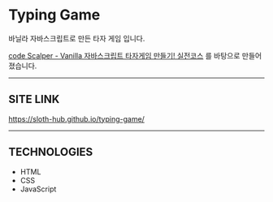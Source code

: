 # Typing Game

바닐라 자바스크립트로 만든 타자 게임 입니다. 

[code Scalper - Vanilla 자바스크립트 타자게임 만들기! 실전코스](https://www.youtube.com/watch?v=_CsGSE5gwTA) 를 바탕으로 만들어졌습니다.

------------
## SITE LINK
https://sloth-hub.github.io/typing-game/

------------
## TECHNOLOGIES

+ HTML
+ CSS
+ JavaScript